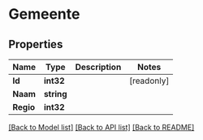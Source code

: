 # Gemeente

## Properties

Name | Type | Description | Notes
------------ | ------------- | ------------- | -------------
**Id** | **int32** |  | [readonly] 
**Naam** | **string** |  | 
**Regio** | **int32** |  | 

[[Back to Model list]](../README.md#documentation-for-models) [[Back to API list]](../README.md#documentation-for-api-endpoints) [[Back to README]](../README.md)


